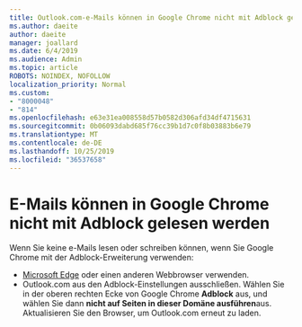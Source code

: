 ```yaml
---
title: Outlook.com-e-Mails können in Google Chrome nicht mit Adblock gelesen werden
ms.author: daeite
author: daeite
manager: joallard
ms.date: 6/4/2019
ms.audience: Admin
ms.topic: article
ROBOTS: NOINDEX, NOFOLLOW
localization_priority: Normal
ms.custom:
- "8000048"
- "814"
ms.openlocfilehash: e63e31ea008558d57b0582d306afd34df4715631
ms.sourcegitcommit: 0b06093dabd685f76cc39b1d7c0f8b03883b6e79
ms.translationtype: MT
ms.contentlocale: de-DE
ms.lasthandoff: 10/25/2019
ms.locfileid: "36537658"
---
```

# <a name="cant-read-email-in-google-chrome-with-adblock"></a>E-Mails können in Google Chrome nicht mit Adblock gelesen werden

Wenn Sie keine e-Mails lesen oder schreiben können, wenn Sie Google Chrome mit der Adblock-Erweiterung verwenden:

- [Microsoft Edge](https://go.microsoft.com/fwlink/p/?linkid=2001503&amp;clcid=0x409) oder einen anderen Webbrowser verwenden.
- Outlook.com aus den Adblock-Einstellungen ausschließen. Wählen Sie in der oberen rechten Ecke von Google Chrome **Adblock** aus, und wählen Sie dann **nicht auf Seiten in dieser Domäne ausführen**aus. Aktualisieren Sie den Browser, um Outlook.com erneut zu laden.